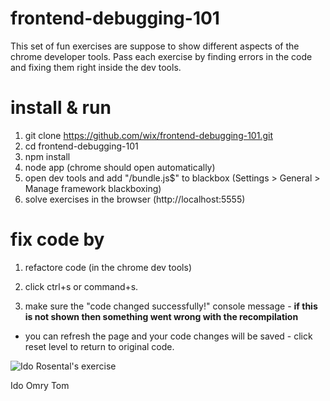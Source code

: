 frontend-debugging-101
======================
This set of fun exercises are suppose to show different aspects of the chrome developer tools.
Pass each exercise by finding errors in the code and fixing them right inside the dev tools.

install & run
=============

1. git clone https://github.com/wix/frontend-debugging-101.git
2. cd frontend-debugging-101
3. npm install
4. node app (chrome should open automatically)
5. open dev tools and add "/bundle\.js$" to blackbox (Settings > General > Manage framework blackboxing)
5. solve exercises in the browser (http://localhost:5555)

fix code by
===========
1. refactore code (in the chrome dev tools)

2. click ctrl+s or command+s.

3. make sure the "code changed successfully!" 
	console message - **if this is not shown then something went wrong with the recompilation**

* you can refresh the page and your code changes will be saved - click reset level to return to original code.

![Ido Rosental's exercise](https://github.com/wix/frontend-debugging-101/blob/master/monsters.jpg)

Ido     Omry    Tom
